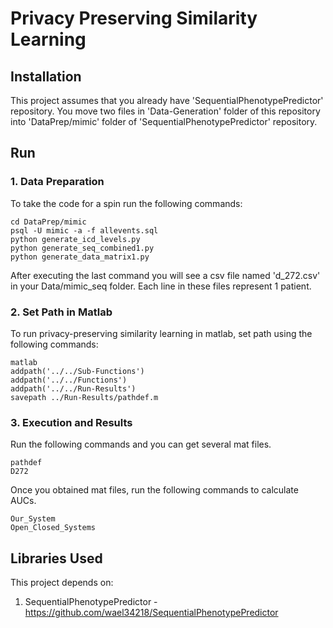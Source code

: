 # Privacy Preserving Similarity Learning

## Installation

This project assumes that you already have 'SequentialPhenotypePredictor' repository.
You move two files in 'Data-Generation' folder of this repository into 'DataPrep/mimic' folder of 'SequentialPhenotypePredictor' repository.

## Run

### 1. Data Preparation
To take the code for a spin run the following commands:

    cd DataPrep/mimic
    psql -U mimic -a -f allevents.sql
    python generate_icd_levels.py
    python generate_seq_combined1.py
    python generate_data_matrix1.py

After executing the last command you will see a csv file named 'd_272.csv' in your Data/mimic\_seq folder. Each line in these files represent 1 patient.

### 2. Set Path in Matlab
To run privacy-preserving similarity learning in matlab, set path using the following commands:

    matlab
    addpath('../../Sub-Functions')
    addpath('../../Functions')
    addpath('../../Run-Results')
    savepath ../Run-Results/pathdef.m

### 3. Execution and Results
Run the following commands and you can get several mat files.

    pathdef
    D272
    
Once you obtained mat files, run the following commands to calculate AUCs.

    Our_System
    Open_Closed_Systems

## Libraries Used

This project depends on:

1. SequentialPhenotypePredictor - https://github.com/wael34218/SequentialPhenotypePredictor
